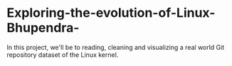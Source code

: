 # Exploring-the-evolution-of-Linux-Bhupendra-
In this project, we'll be to reading, cleaning and visualizing a real world Git repository dataset of the Linux kernel.
